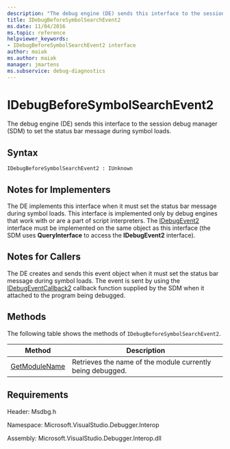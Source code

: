 ```yaml
---
description: "The debug engine (DE) sends this interface to the session debug manager (SDM) to set the status bar message during symbol loads."
title: IDebugBeforeSymbolSearchEvent2
ms.date: 11/04/2016
ms.topic: reference
helpviewer_keywords:
- IDebugBeforeSymbolSearchEvent2 interface
author: maiak
ms.author: maiak
manager: jmartens
ms.subservice: debug-diagnostics
---
```

# IDebugBeforeSymbolSearchEvent2

The debug engine (DE) sends this interface to the session debug manager (SDM) to set the status bar message during symbol loads.

## Syntax

```
IDebugBeforeSymbolSearchEvent2 : IUnknown
```

## Notes for Implementers
 The DE implements this interface when it must set the status bar message during symbol loads. This interface is implemented only by debug engines that work with or are a part of script interpreters. The [IDebugEvent2](../../../extensibility/debugger/reference/idebugevent2.md) interface must be implemented on the same object as this interface (the SDM uses **QueryInterface** to access the **IDebugEvent2** interface).

## Notes for Callers
 The DE creates and sends this event object when it must set the status bar message during symbol loads. The event is sent by using the [IDebugEventCallback2](../../../extensibility/debugger/reference/idebugeventcallback2.md) callback function supplied by the SDM when it attached to the program being debugged.

## Methods
 The following table shows the methods of `IDebugBeforeSymbolSearchEvent2`.

|Method|Description|
|------------|-----------------|
|[GetModuleName](../../../extensibility/debugger/reference/idebugbeforesymbolsearchevent2-getmodulename.md)|Retrieves the name of the module currently being debugged.|

## Requirements
 Header: Msdbg.h

 Namespace: Microsoft.VisualStudio.Debugger.Interop

 Assembly: Microsoft.VisualStudio.Debugger.Interop.dll
